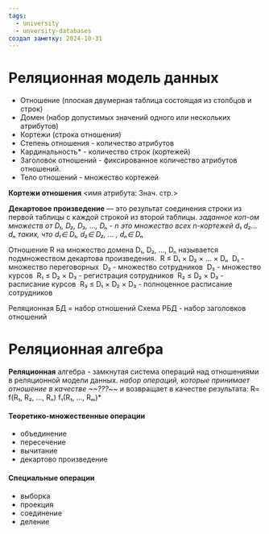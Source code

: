 ```yaml
---
tags:
  - university
  - unversity-databases
создал заметку: 2024-10-31
---
```

# Реляционная модель данных
- Отношение (плоская двумерная таблица состоящая из столбцов и строк)
- Домен (набор допустимых значений одного или нескольких атрибутов)
- Кортежи (строка отношения)
- Степень отношения - количество атрибутов
- Кардинальность* - количество строк (кортежей)
- Заголовок отношений - фиксированное количество атрибутов отношений.
- Тело отношений - множество кортежей

**Кортежи отношения**
<имя атрибута:
Знач. стр.>

**Декартовое произведение** — это результат соединения строки из первой таблицы с каждой строкой из второй таблицы.
	*заданное коп-ом множеств от D₁, D₂, D₃, ..., Dₙ - n это множество всех n-кортежей d₁ d₂... dₙ таких, что d₁∈ D₁, d₂∈ D₂, ... , dₙ∈ Dₙ*

Отношение R на множество домена D₁, D₂, ..., Dₙ называется подмножеством декартова произведения.
 R ≤ D₁ × D₂ × ... × Dₙ
 D₁ - множество переговорных
 D₂ - множество сотрудников
 D₃ - множество курсов
 R₁ ≤ D₂ × D₃ - регистрация сотрудников
 R₂ ≤ D₂ × D₃ - расписание курсов
 R₃ ≤ D₁ × D₂ × D₃ - полноценное расписание сотрудников

Реляционная БД = набор отношений
Схема РБД - набор заголовков отношений

# Реляционная алгебра

**Реляционная** алгебра - замкнутая система операций над отношениями в реляционной модели данных.
*набор операций, которые принимает отношение в качестве ~~???*~~ и возвращает в качестве результата:
R= f(R₁, R₂, ...,  Rₙ)
f₁(R₁, ...,  Rₘ)*

#### Теоретико-множественные операции
- объединение
- пересечение
- вычитание
- декартово произведение
#### Специальные операции
- выборка
- проекция
- соединение
- деление

